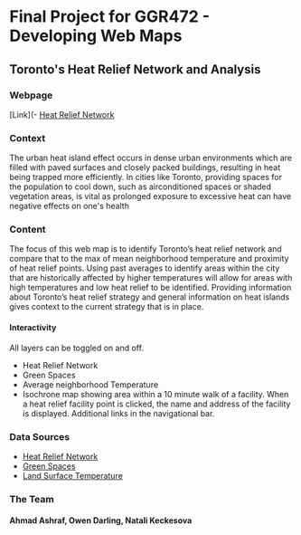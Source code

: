 # Final Project for GGR472 - Developing Web Maps
## Toronto's Heat Relief Network and Analysis

### Webpage 
[Link](- [Heat Relief Network](https://ahmadashraf1.github.io/GGR472-FINAL-PROJECT/) 

### Context 
The urban heat island effect occurs in dense urban environments which are filled with paved surfaces and closely packed buildings, resulting in heat being trapped more efficiently. In cities like Toronto, providing spaces for the population to cool down, such as airconditioned spaces or shaded vegetation areas, is vital as prolonged exposure to excessive heat can have negative effects on one's health

### Content 
The focus of this web map is to identify Toronto’s heat relief network and compare that to the max of mean neighborhood temperature and proximity of heat relief points. Using past averages to identify areas within the city that are historically affected by higher temperatures will allow for areas with high temperatures and low heat relief to be identified. Providing information about Toronto’s heat relief strategy and general information on heat islands gives context to the current strategy that is in place. 

#### Interactivity
All layers can be toggled on and off. 
- Heat Relief Network 
- Green Spaces 
- Average neighborhood Temperature
- Isochrone map showing area within a 10 minute walk of a facility.
When a heat relief facility point is clicked, the name and address of the facility is displayed. 
Additional links in the navigational bar.

### Data Sources 
- [Heat Relief Network](https://open.toronto.ca/dataset/air-conditioned-and-cool-spaces-heat-relief-network/)
- [Green Spaces](https://open.toronto.ca/dataset/green-spaces/)
- [Land Surface Temperature](https://www.canuedata.ca/index.php)
  
### The Team
 #### Ahmad Ashraf, Owen Darling, Natali Keckesova
